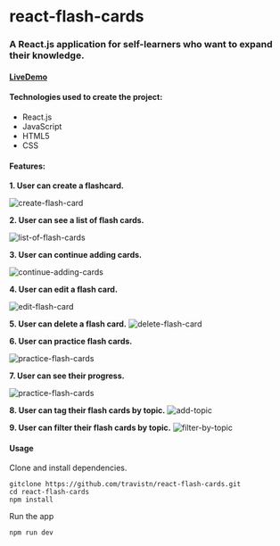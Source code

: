 # react-flash-cards

### A React.js application for self-learners who want to expand their knowledge.

#### [LiveDemo](https://travistn.github.io/react-flash-cards/)

#### Technologies used to create the project:
* React.js
* JavaScript
* HTML5
* CSS

#### Features:

**1. User can create a flashcard.**

![create-flash-card](https://user-images.githubusercontent.com/42354863/46428576-37324d80-c6f9-11e8-9713-9939236ffcb5.gif)

**2. User can see a list of flash cards.**

![list-of-flash-cards](https://user-images.githubusercontent.com/42354863/46491924-f7369d80-c7c0-11e8-93a8-eb8e61083b59.gif)

**3. User can continue adding cards.**

![continue-adding-cards](https://user-images.githubusercontent.com/42354863/46494840-b6428700-c7c8-11e8-8a2e-16f943d864f0.gif)

**4. User can edit a flash card.**

![edit-flash-card](https://user-images.githubusercontent.com/42354863/46564434-16662580-c8bc-11e8-8897-59639ffbc070.gif)

**5. User can delete a flash card.**
![delete-flash-card](https://user-images.githubusercontent.com/42354863/46625329-6cb7ac00-cae8-11e8-8a10-6b1c827e70b4.gif)

**6. User can practice flash cards.**

![practice-flash-cards](https://user-images.githubusercontent.com/42354863/46634690-8bc53680-cb06-11e8-97ed-f94abc6bd97a.gif)

**7. User can see their progress.**

![practice-flash-cards](https://user-images.githubusercontent.com/42354863/46638709-101fb580-cb17-11e8-8829-bce86bdfc92c.gif)

**8. User can tag their flash cards by topic.**
![add-topic](https://user-images.githubusercontent.com/42354863/46685674-e1ebb580-cbaa-11e8-9f1d-50ce83874a9f.gif)

**9. User can filter their flash cards by topic.**
![filter-by-topic](https://user-images.githubusercontent.com/42354863/49621956-7476be00-f97c-11e8-8113-6c4ec20caeb2.gif)

#### Usage 
Clone and install dependencies.
```
gitclone https://github.com/travistn/react-flash-cards.git
cd react-flash-cards
npm install
````
Run the app
```
npm run dev
``````
